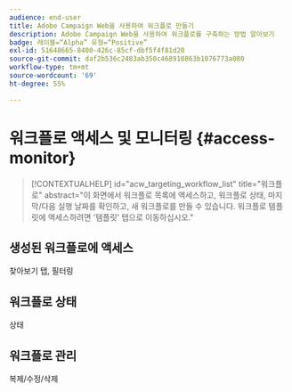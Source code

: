 ```yaml
---
audience: end-user
title: Adobe Campaign Web을 사용하여 워크플로 만들기
description: Adobe Campaign Web을 사용하여 워크플로를 구축하는 방법 알아보기
badge: 레이블=“Alpha” 유형=“Positive”
exl-id: 51648665-8400-426c-85cf-dbf5f4f81d20
source-git-commit: daf2b536c2483ab350c468910863b1076773a080
workflow-type: tm+mt
source-wordcount: '69'
ht-degree: 55%

---
```


# 워크플로 액세스 및 모니터링 {#access-monitor}

>[!CONTEXTUALHELP]
>id="acw_targeting_workflow_list"
>title="워크플로"
>abstract="이 화면에서 워크플로 목록에 액세스하고, 워크플로 상태, 마지막/다음 실행 날짜를 확인하고, 새 워크플로를 만들 수 있습니다. 워크플로 템플릿에 액세스하려면 &#39;템플릿&#39; 탭으로 이동하십시오."


## 생성된 워크플로에 액세스

찾아보기 탭, 필터링

## 워크플로 상태

상태

## 워크플로 관리

복제/수정/삭제
